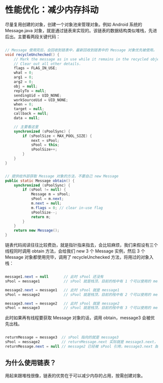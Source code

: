 # 性能优化：减少内存抖动

尽量复用创建的对象，创建一个对象池来管理对象。例如 Android 系统的 Message.java 对象，就是通过链表来实现的。该链表的数据结构类似堆栈，先进后出。主要看两段关键代码：

```java

// Message 使用完后，会回收到链表中，最新回收到链表中的 Message 对象优先被使用。
void recycleUnchecked() {
    // Mark the message as in use while it remains in the recycled object pool.
    // Clear out all other details.
    flags = FLAG_IN_USE;
    what = 0;
    arg1 = 0;
    arg2 = 0;
    obj = null;
    replyTo = null;
    sendingUid = UID_NONE;
    workSourceUid = UID_NONE;
    when = 0;
    target = null;
    callback = null;
    data = null;

    // 主要看这里
    synchronized (sPoolSync) {
        if (sPoolSize < MAX_POOL_SIZE) {
            next = sPool;
            sPool = this;
            sPoolSize++;
        }
    }
}

```


```java

// 提供给外部获取 Message 对象的方法，不要自己 new Message
public static Message obtain() {
    synchronized (sPoolSync) {
        if (sPool != null) {
            Message m = sPool;
            sPool = m.next;
            m.next = null;
            m.flags = 0; // clear in-use flag
            sPoolSize--;
            return m;
        }
    }
    return new Message();
}

```


链表代码阅读往往比较费劲，就是指针指来指去，会比较麻烦，我们来假设有三个线程同时调用 obtain 方法，会给我们 new 3 个 Message 实例，然后 3 个 Message 对象都使用完毕，调用了 recycleUnchecked 方法，将用过的对象入栈：


```java

message1.next = null       // 此时 sPool 还没有
sPool = message1           // sPool 就是栈顶，目前的栈中有 1 个可以使用的 message，指向 message1

message2.next = message1   // 此时 sPool 就是 message1
sPool = message2           // sPool 就是栈顶，目前的栈中有 2 个可以使用的 message，指向 message2

message3.next = message2   // 此时 sPool 就是 message2
sPool = message3           // sPool 就是栈顶，目前的栈中有 3 个可以使用的 message，指向 message3

```

此时如果再有线程要获取 Message 对象的话，调用 obtain，message3 会被优先出栈。

```java

returnMessage = message3  // sPool 指向的就是 message3
sPool = message2          // returnMessage.next 实际就是 message3.next，也就是 message2
returnMessage.next = null // message2 已经被 sPool 引用，message3.next 就可以设置为 null 了

```

## 为什么使用链表？

用起来跟堆栈很像，链表的优势在于可以减少内存的占用，按需创建对象。

